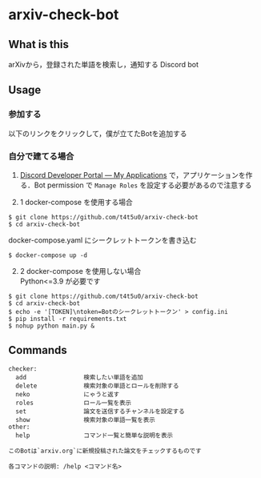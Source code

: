 # arxiv-check-bot

## What is this
arXivから，登録された単語を検索し，通知する Discord bot

## Usage

### 参加する
以下のリンクをクリックして，僕が立てたBotを追加する


### 自分で建てる場合  


1. [Discord Developer Portal — My Applications](https://discord.com/developers/applications) で，アプリケーションを作る．Bot permission で `Manage Roles` を設定する必要があるので注意する

2. 1 docker-compose を使用する場合
```console
$ git clone https://github.com/t4t5u0/arxiv-check-bot
$ cd arxiv-check-bot
```
docker-compose.yaml にシークレットトークンを書き込む

```console
$ docker-compose up -d
```

2. 2 docker-compose を使用しない場合  
Python<=3.9 が必要です

```console
$ git clone https://github.com/t4t5u0/arxiv-check-bot
$ cd arxiv-check-bot
$ echo -e '[TOKEN]\ntoken=Botのシークレットトークン' > config.ini
$ pip install -r requirements.txt
$ nohup python main.py &
```

## Commands
```
checker:  
  add                検索したい単語を追加  
  delete             検索対象の単語とロールを削除する  
  neko               にゃうと返す  
  roles              ロール一覧を表示  
  set                論文を送信するチャンネルを設定する  
  show               検索対象の単語一覧を表示   
other:  
  help               コマンド一覧と簡単な説明を表示  
  
このBotは`arxiv.org`に新規投稿された論文をチェックするものです  
 
各コマンドの説明: /help <コマンド名>  
```
